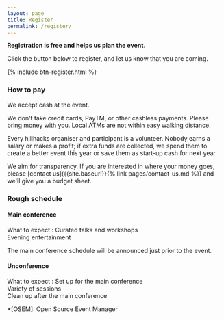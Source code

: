 ```yaml
---
layout: page
title: Register
permalink: /register/
---
```


**Registration is free and helps us plan the event.**

Click the button below to register, and let us know that you are coming.

{% include btn-register.html %}

<!--
### Event costs

There is a **day pass** for people staying off-site and a **camping pass** for
those camping on-site.  As always, we offer a sliding scale on both of these
passes to allow everyone to participate.

All passes cover breakfast, access to daily talks, workshops, and activities
plus costs like equipment rentals, facilities rent, shade structures,
electricity, internet and consumables.  The camping pass also includes a tent
space and the use of shared bathing facilities.

{: .table}
|                  | Suggested   | Sliding scale    |
|------------------|-------------|------------------|
| **Day pass**     | Rs. xxx/day | Rs. 300-1800/day |
| **Camping pass** | Rs. xxx/day | Rs. 500-2000/day |
-->

### How to pay
We accept cash at the event.

We don't take credit cards, PayTM, or other cashless payments.  Please bring
money with you.  Local ATMs are not within easy walking distance.

Every hillhacks organiser and participant is a volunteer.  Nobody earns a salary
or makes a profit; if extra funds are collected, we spend them to create a
better event this year or save them as start-up cash for next year.

We aim for transparency.  If you are interested in where your money goes, please
[contact us]({{site.baseurl}}{% link pages/contact-us.md %}) and we'll give you
a budget sheet.


### Rough schedule

#### Main conference

What to expect
: Curated talks and workshops  
  Evening entertainment

The main conference schedule will be announced just prior to the event.

#### Unconference

What to expect
: Set up for the main conference  
  Variety of sessions  
  Clean up after the main conference

*[OSEM]: Open Source Event Manager
